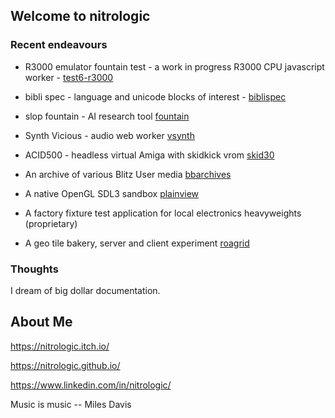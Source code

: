 ## Welcome to nitrologic

### Recent endeavours

* R3000 emulator fountain test - a work in progress R3000 CPU javascript worker - [test6-r3000](https://github.com/nitrologic/fountain/blob/main/slop/test6-r3000.slop.js)

* bibli spec - language and unicode blocks of interest - [biblispec](https://github.com/nitrologic/biblispec)

* slop fountain - AI research tool [fountain](https://github.com/nitrologic/fountain) 

* Synth Vicious - audio web worker [vsynth](https://github.com/nitrologic/vsynth)

* ACID500 - headless virtual Amiga with skidkick vrom [skid30](https://github.com/nitrologic/skid30)

* An archive of various Blitz User media [bbarchives](https://github.com/nitrologic/bbarchives)

* A native OpenGL SDL3 sandbox [plainview](https://github.com/nitrologic/plainview)

* A factory fixture test application for local electronics heavyweights (proprietary)

* A geo tile bakery, server and client experiment  [roagrid](https://github.com/nitrologic/roagrid)

### Thoughts

I dream of big dollar documentation.

## About Me

https://nitrologic.itch.io/

https://nitrologic.github.io/

https://www.linkedin.com/in/nitrologic/

Music is music -- Miles Davis
